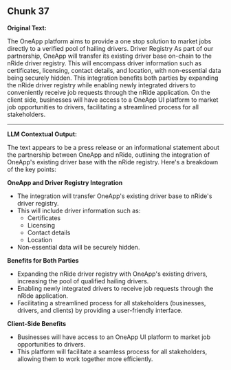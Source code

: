 ## Chunk 37

**Original Text:**

The OneApp platform
aims to provide a one stop solution to market jobs directly to a verified pool of hailing drivers. Driver Registry
As part of our partnership, OneApp will transfer its existing driver base on-chain to the nRide driver
registry. This will encompass driver information such as certificates, licensing, contact details, and
location, with non-essential data being securely hidden. This integration benefits both parties by
expanding the nRide driver registry while enabling newly integrated drivers to conveniently receive job
requests through the nRide application. On the client side, businesses will have access to a OneApp UI
platform to market job opportunities to drivers, facilitating a streamlined process for all stakeholders.

---

**LLM Contextual Output:**

The text appears to be a press release or an informational statement about the partnership between OneApp and nRide, outlining the integration of OneApp's existing driver base with the nRide registry. Here's a breakdown of the key points:

**OneApp and Driver Registry Integration**

* The integration will transfer OneApp's existing driver base to nRide's driver registry.
* This will include driver information such as:
	+ Certificates
	+ Licensing
	+ Contact details
	+ Location
* Non-essential data will be securely hidden.

**Benefits for Both Parties**

* Expanding the nRide driver registry with OneApp's existing drivers, increasing the pool of qualified hailing drivers.
* Enabling newly integrated drivers to receive job requests through the nRide application.
* Facilitating a streamlined process for all stakeholders (businesses, drivers, and clients) by providing a user-friendly interface.

**Client-Side Benefits**

* Businesses will have access to an OneApp UI platform to market job opportunities to drivers.
* This platform will facilitate a seamless process for all stakeholders, allowing them to work together more efficiently.
